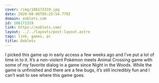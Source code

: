 ```yaml
---
cover: /img/186172319.jpg
date: 2020-08-06T05:25:54.770Z
domain: ooblets.com
id: 186172319
link: https://ooblets.com/
layout: ../../layouts/post-layout.astro
tags: link, games, pc
title: Ooblets
---
```


I picked this game up in early access a few weeks ago and I’ve put a lot of time in to it. It’s a non-violent Pokémon meets Animal Crossing game with some of my favorite dialog in a game since Night in the Woods. While the game is unfinished and there are a few bugs, it’s still incredibly fun and I can’t wait to see where this game goes.
